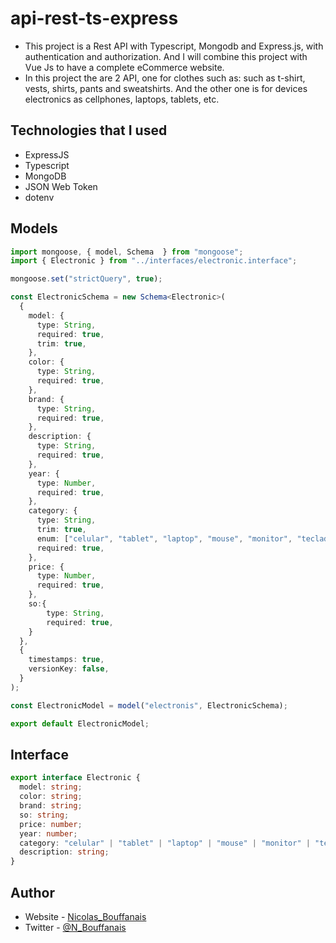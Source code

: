 # api-rest-ts-express
- This project is a Rest API with Typescript, Mongodb and Express.js, with authentication and authorization. And I will combine this project with Vue Js to have a complete eCommerce website.
- In this project the are 2 API, one for clothes such as: such as t-shirt, vests, shirts, pants and sweatshirts. And the other one is for devices electronics as cellphones, laptops, tablets, etc.

## Technologies that I used

- ExpressJS
- Typescript
- MongoDB
- JSON Web Token
- dotenv

## Models
```ts
import mongoose, { model, Schema  } from "mongoose";
import { Electronic } from "../interfaces/electronic.interface";

mongoose.set("strictQuery", true);

const ElectronicSchema = new Schema<Electronic>(
  {
    model: {
      type: String,
      required: true,
      trim: true,
    },
    color: {
      type: String,
      required: true,
    },
    brand: {
      type: String,
      required: true,
    },
    description: {
      type: String,
      required: true,
    },
    year: {
      type: Number,
      required: true,
    },
    category: {
      type: String,
      trim: true,
      enum: ["celular", "tablet", "laptop", "mouse", "monitor", "teclado"],
      required: true,
    },
    price: {
      type: Number,
      required: true,
    },
    so:{
        type: String,
        required: true,
    }
  },
  {
    timestamps: true,
    versionKey: false,
  }
);

const ElectronicModel = model("electronis", ElectronicSchema);

export default ElectronicModel;

```

## Interface
```ts
export interface Electronic {
  model: string;
  color: string;
  brand: string;
  so: string;
  price: number;
  year: number;
  category: "celular" | "tablet" | "laptop" | "mouse" | "monitor" | "teclado";
  description: string;
}

```

## Author

- Website - [Nicolas_Bouffanais](https://nicolas-bouffanais.vercel.app/src/index.html)
- Twitter - [@N_Bouffanais](https://twitter.com/N_Bouffanais)